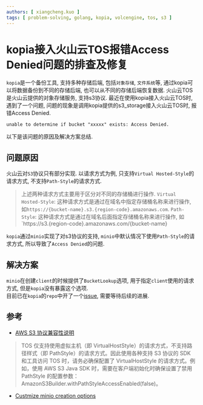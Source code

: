 ```yaml
---
authors: [ xiangcheng.kuo ]
tags: [ problem-solving, golang, kopia, volcengine, tos, s3 ]
---
```


# kopia接入火山云TOS报错Access Denied问题的排查及修复

`kopia`是一个备份工具, 支持多种存储后端, 包括`对象存储`, `文件系统`等,
通过kopia可以将数据备份到不同的存储后端, 也可以从不同的存储后端恢复数据.
火山云TOS是火山云提供的对象存储服务, 支持s3协议.
最近在使用kopia接入火山云TOS时, 遇到了一个问题, 问题的现象是调用kopia提供的s3_storage接入火山云TOS时, 报错Access Denied.

```log
unable to determine if bucket "xxxxx" exists: Access Denied.
```

以下是该问题的原因及解决方案总结.

<!--truncate-->

## 问题原因

火山云对`S3`协议只有部分实现.
以请求方式为例, 只支持`Virtual Hosted-Style`的请求方式, 不支持`Path-Style`的请求方式.
> 上述两种请求方式主要用于区分对不同的存储桶进行操作.
> `Virtual Hosted-Style`:
> 这种请求方式是通过在域名中指定存储桶名称来进行操作, 如`https://{bucket-name}.s3.{region-code}.amazonaws.com`.
> `Path-Style`:
> 这种请求方式是通过在域名后面指定存储桶名称来进行操作, 如`https://s3.{region-code}.amazonaws.com/{bucket-name}

`kopia`通过`minio`实现了对s3协议的支持, `minio`中默认情况下使用`Path-Style`的请求方式,
所以导致了`Access Denied`的问题.

## 解决方案

`minio`在创建`client`的时候提供了`BucketLookup`选项, 用于指定`client`使用的请求方式, 但是`kopia`没有暴露这个选项.<br/>
目前已在`kopia`的`repo`中开了一个[issue](https://github.com/kopia/kopia/issues/3734), 需要等待后续的进展.

## 参考

- [AWS S3 协议兼容性说明](https://www.volcengine.com/docs/6349/147050)

> TOS 仅支持使用虚拟主机（即 VirtualHostStyle）的请求方式，不支持路径样式（即 PathStyle）的请求方式。因此使用各种支持 S3 协议的
> SDK 和工具访问 TOS 时，请务必确保配置了 VirtualHostStyle 的请求方式。例如，使用 AWS S3 Java SDK 时，需要在客户端初始化时确保设置了禁用
> PathStyle 的配置参数：AmazonS3Builder.withPathStyleAccessEnabled(false)。

- [Custmize minio creation options](https://github.com/kopia/kopia/issues/3734)